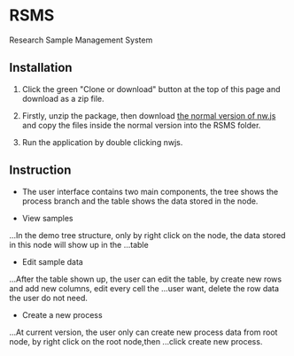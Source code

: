 # RSMS
Research Sample Management System


## Installation
1. Click the green "Clone or download" button at the top of this page and download as a zip file.

2. Firstly, unzip the package, then download [the normal version of nw.js](http://nwjs.io) and copy the files inside the normal version into the RSMS folder.
    
3. Run the application by double clicking nwjs.

## Instruction

- The user interface contains two main components, the tree shows the process branch and the table shows the data stored in the node.

- View samples

...In the demo tree structure, only by right click on the node, the data stored in this node will show up in the ...table

- Edit sample data

...After the table shown up, the user can edit the table, by create new rows and add new columns, edit every cell the ...user want, delete the row data the user do not need.

- Create a new process

...At current version, the user only can create new process data from root node, by right click on the root node,then ...click create new process.
